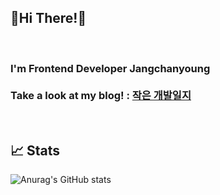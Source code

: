 <h2>👋Hi There!👋</h2>


<br/>
<h3>
I'm Frontend Developer Jangchanyoung
<br/>
<br/>
Take a look at my blog! : <a href="https://jchy16.tistory.com/">작은 개발일지</a>
</h3>

  
<br>
  
## 📈 Stats
  




![Anurag's GitHub stats](https://github-readme-stats.vercel.app/api?username=Jangchan0&show_icons=true&theme=radical)


